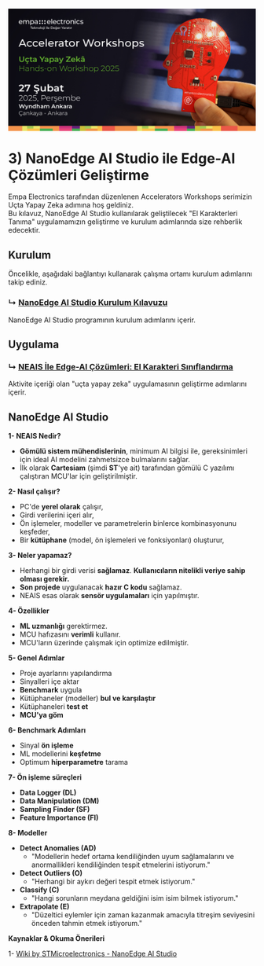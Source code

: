 <p align="center">
    <img src="./Additionals/Empa-Workshops-Template-Banner2.png" alt="Accelerator Workshops" 
    style="display: block; margin: 0 auto"/>
</p>

# 3) NanoEdge AI Studio ile Edge-AI Çözümleri Geliştirme
Empa Electronics tarafından düzenlenen Accelerators Workshops serimizin Uçta Yapay Zeka adımına hoş geldiniz.  
Bu kılavuz, NanoEdge AI Studio kullanılarak geliştilecek "El Karakterleri Tanıma" uygulamamızın geliştirme ve kurulum adımlarında size rehberlik edecektir.

## Kurulum
Öncelikle, aşağıdaki bağlantıyı kullanarak çalışma ortamı kurulum adımlarını takip ediniz.
### ↳ [NanoEdge AI Studio Kurulum Kılavuzu](Kurulum.md)
NanoEdge AI Studio programının kurulum adımlarını içerir.

## Uygulama
### ↳ [NEAIS İle Edge-AI Çözümleri: El Karakteri Sınıflandırma](Uygulama.md)
Aktivite içeriği olan "uçta yapay zeka" uygulamasının geliştirme adımlarını içerir.

## NanoEdge AI Studio

**1- NEAIS Nedir?**
- **Gömülü sistem mühendislerinin**, minimum AI bilgisi ile, gereksinimleri için ideal AI modelini zahmetsizce bulmalarını sağlar.
- İlk olarak **Cartesiam** (şimdi **ST**'ye ait) tarafından gömülü C yazılımı çalıştıran MCU'lar için geliştirilmiştir.

**2- Nasıl çalışır?**
- PC'de **yerel olarak** çalışır,
- Girdi verilerini içeri alır,
- Ön işlemeler, modeller ve parametrelerin binlerce kombinasyonunu keşfeder,
- Bir **kütüphane** (model, ön işlemeleri ve fonksiyonları) oluşturur,

**3- Neler yapamaz?**
- Herhangi bir girdi verisi **sağlamaz**. **Kullanıcıların nitelikli veriye sahip olması gerekir.**
- **Son projede** uygulanacak **hazır C kodu** sağlamaz.
- NEAIS esas olarak **sensör uygulamaları** için yapılmıştır.

**4- Özellikler**
- **ML uzmanlığı** gerektirmez.
- MCU hafızasını **verimli** kullanır.
- MCU'ların üzerinde çalışmak için optimize edilmiştir.

**5- Genel Adımlar**
- Proje ayarlarını yapılandırma
- Sinyalleri içe aktar
- **Benchmark** uygula
- Kütüphaneler (modeller) **bul ve karşılaştır**
- Kütüphaneleri **test et**
- **MCU'ya göm**

**6- Benchmark Adımları**
- Sinyal **ön işleme**
- ML modellerini **keşfetme**
- Optimum **hiperparametre** tarama

**7- Ön işleme süreçleri**
- **Data Logger (DL)**
- **Data Manipulation (DM)**
- **Sampling Finder (SF)**
- **Feature Importance (FI)**

**8- Modeller**
- **Detect Anomalies (AD)**
    - "Modellerin hedef ortama kendiliğinden uyum sağlamalarını ve anormallikleri kendiliğinden tespit etmelerini istiyorum."
- **Detect Outliers (O)**
    - "Herhangi bir aykırı değeri tespit etmek istiyorum."
- **Classify (C)**
    - "Hangi sorunların meydana geldiğini isim isim bilmek istiyorum."
- **Extrapolate (E)**
    - "Düzeltici eylemler için zaman kazanmak amacıyla titreşim seviyesini önceden tahmin etmek istiyorum."

**Kaynaklar & Okuma Önerileri** 

1- [Wiki by STMicroelectronics - NanoEdge AI Studio](https://wiki.stmicroelectronics.cn/stm32mcu/wiki/AI:NanoEdge_AI_Studio)